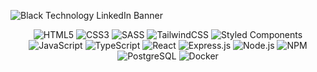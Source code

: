 
![Black Technology LinkedIn Banner](https://github.com/user-attachments/assets/b2a6dc35-c704-4cea-91ba-ce5b6ba5a0ce)
<div align="center">
	<img
		src="https://img.shields.io/badge/html5-%23E34F26.svg?style=for-the-badge&logo=html5&logoColor=white"
		alt="HTML5"
	/>
	<img
		src="https://img.shields.io/badge/css3-%231572B6.svg?style=for-the-badge&logo=css3&logoColor=white"
		alt="CSS3"
	/>
	<img
		src="https://img.shields.io/badge/SASS-hotpink.svg?style=for-the-badge&logo=SASS&logoColor=white"
		alt="SASS"
	/>
	<img
		src="https://img.shields.io/badge/tailwindcss-%2338B2AC.svg?style=for-the-badge&logo=tailwind-css&logoColor=white"
		alt="TailwindCSS"
	/>
	<img
		src="https://img.shields.io/badge/styled--components-DB7093?style=for-the-badge&logo=styled-components&logoColor=white"
		alt="Styled Components"
	/>
	<img
		src="https://img.shields.io/badge/javascript-%23323330.svg?style=for-the-badge&logo=javascript&logoColor=%23F7DF1E"
		alt="JavaScript"
	/>
	<img
		src="https://img.shields.io/badge/typescript-%23007ACC.svg?style=for-the-badge&logo=typescript&logoColor=white"
		alt="TypeScript"
	/>
	<img
		src="https://img.shields.io/badge/react-%2320232a.svg?style=for-the-badge&logo=react&logoColor=%2361DAFB"
		alt="React"
	/>
	<img
		src="https://img.shields.io/badge/express.js-%23404d59.svg?style=for-the-badge&logo=express&logoColor=%2361DAFB"
		alt="Express.js"
	/>
	<img
		src="https://img.shields.io/badge/node.js-6DA55F?style=for-the-badge&logo=node.js&logoColor=white"
		alt="Node.js"
	/>
	<img
		src="https://img.shields.io/badge/NPM-%23CB3837.svg?style=for-the-badge&logo=npm&logoColor=white"
		alt="NPM"
	/>
	<img
		src="https://img.shields.io/badge/postgres-%23316192.svg?style=for-the-badge&logo=postgresql&logoColor=white"
		alt="PostgreSQL"
	/>
	<img
		src="https://img.shields.io/badge/docker-%230db7ed.svg?style=for-the-badge&logo=docker&logoColor=white"
		alt="Docker"
	/>
</div>
